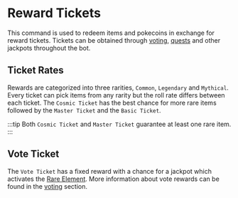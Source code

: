 # Reward Tickets

This command is used to redeem items and pokecoins in exchange for reward tickets. Tickets can be obtained through [voting](../strategies//voting.md), [quests]('./daily.md) and other jackpots throughout the bot.

## Ticket Rates

Rewards are categorized into three rarities, `Common`, `Legendary` and `Mythical`. Every ticket can pick items from any rarity but the roll rate differs between each ticket. The `Cosmic Ticket` has the best chance for more rare items followed by the `Master Ticket` and the `Basic Ticket`. 

:::tip
Both `Cosmic Ticket` and `Master Ticket` guarantee at least one rare item.
:::

## Vote Ticket

The `Vote Ticket` has a fixed reward with a chance for a jackpot which activates the [Rare Element](../items.md#rare-element). More information about vote rewards can be found in the [voting](../strategies//voting.md) section.